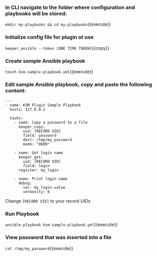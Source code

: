 ### In CLI navigate to the folder where configuration and playbooks will be stored:

`mkdir my-playbooks && cd my-playbooks`{{execute}}

### Initialize config file for plugin ot use

`keeper_ansible --token [ONE TIME TOKEN]`{{copy}}

### Create sample Ansible playbook

`touch ksm-sample-playbook.yml`{{execute}}

### Edit sample Ansible playbook, copy and paste the following content:

```
---
- name: KSM Plugin Sample Playbook
  hosts: 127.0.0.1
  
  tasks:
    - name: Copy a password to a file
      keeper_copy:
        uid: [RECORD UID]
        field: password
        dest: /tmp/my_password
        mode: "0600"
        
    - name: Get login name 
      keeper_get:
        uid: [RECORD UID]
        field: login      
      register: my_login
        
    - name: Print login name
      debug:
        var: my_login.value
        verbosity: 0
```

Change `[RECORD UID]` to your record UIDs

### Run Playbook

`ansible-playbook ksm-sample-playbook.yml`{{execute}}

### View password that was inserted into a file

`cat /tmp/my_password`{{execute}}
